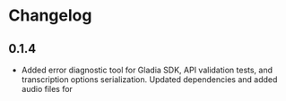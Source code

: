 # Changelog

## 0.1.4

* Added error diagnostic tool for Gladia SDK, API validation tests, and transcription options serialization. Updated dependencies and added audio files for